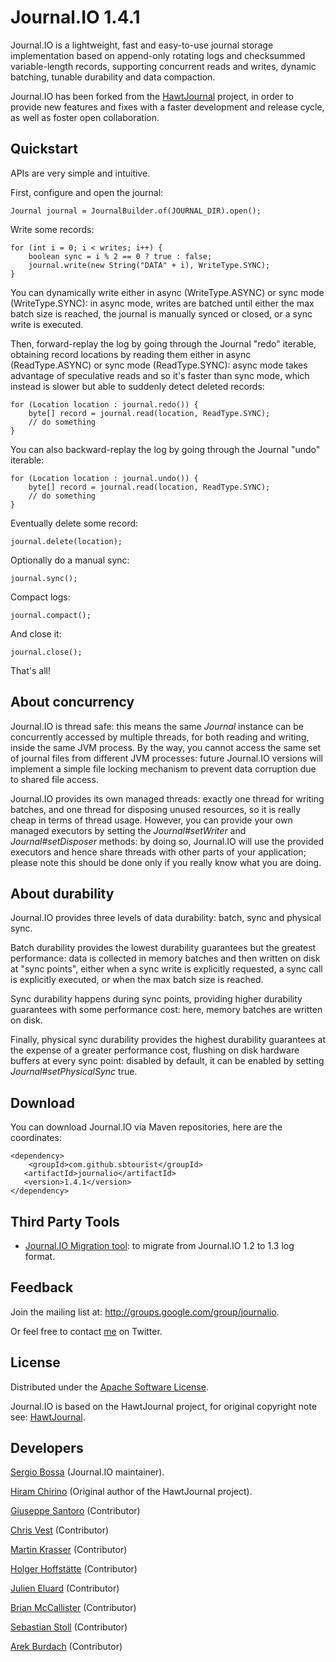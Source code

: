# Journal.IO 1.4.1

Journal.IO is a lightweight, fast and easy-to-use journal storage implementation based on append-only rotating logs and checksummed variable-length records, 
supporting concurrent reads and writes, dynamic batching, tunable durability and data compaction.

Journal.IO has been forked from the [HawtJournal](https://github.com/fusesource/hawtjournal) project, 
in order to provide new features and fixes with a faster development and release cycle, as well as foster open collaboration.

## Quickstart

APIs are very simple and intuitive.

First, configure and open the journal:

    Journal journal = JournalBuilder.of(JOURNAL_DIR).open();

Write some records:

    for (int i = 0; i < writes; i++) {
        boolean sync = i % 2 == 0 ? true : false;
        journal.write(new String("DATA" + i), WriteType.SYNC);
    }

You can dynamically write either in async (WriteType.ASYNC) or sync mode (WriteType.SYNC): 
in async mode, writes are batched until either the max batch size is reached, 
the journal is manually synced or closed, or a sync write is executed.

Then, forward-replay the log by going through the Journal "redo" iterable, obtaining record locations by reading them either in
async (ReadType.ASYNC) or sync mode (ReadType.SYNC): async mode takes advantage of speculative reads and so it's faster than sync mode, 
which instead is slower but able to suddenly detect deleted records:

    for (Location location : journal.redo()) {
        byte[] record = journal.read(location, ReadType.SYNC);
        // do something
    }

You can also backward-replay the log by going through the Journal "undo" iterable:

    for (Location location : journal.undo()) {
        byte[] record = journal.read(location, ReadType.SYNC);
        // do something
    }

Eventually delete some record:

    journal.delete(location);

Optionally do a manual sync:

    journal.sync();

Compact logs:

    journal.compact();

And close it:

    journal.close();

That's all!

## About concurrency

Journal.IO is thread safe: this means the same _Journal_ instance can be concurrently accessed by multiple threads, for both reading and writing, 
inside the same JVM process. By the way, you cannot access the same set of journal files from different JVM processes: future Journal.IO versions will implement a simple file locking 
mechanism to prevent data corruption due to shared file access.

Journal.IO provides its own managed threads: exactly one thread for writing batches, and one thread for disposing unused resources, so it is really cheap in
terms of thread usage. However, you can provide your own managed executors by setting the _Journal#setWriter_ and _Journal#setDisposer_ methods: by doing so, 
Journal.IO will use the provided executors and hence share threads with other parts of your application; please note this should be done only if you really know what 
you are doing.

## About durability

Journal.IO provides three levels of data durability: batch, sync and physical sync.

Batch durability provides the lowest durability guarantees but the greatest performance: data is collected in memory batches and then written on disk at "sync points",
either when a sync write is explicitly requested, a sync call is explicitly executed, or when the max batch size is reached.

Sync durability happens during sync points, providing higher durability guarantees with some performance cost: here, memory batches are written on disk.

Finally, physical sync durability provides the highest durability guarantees at the expense of a greater performance cost, flushing on disk hardware buffers at every sync point: 
disabled by default, it can be enabled by setting _Journal#setPhysicalSync_ true.

## Download

You can download Journal.IO via Maven repositories, here are the coordinates:

    <dependency>
        <groupId>com.github.sbtourist</groupId>
       <artifactId>journalio</artifactId>
       <version>1.4.1</version>
    </dependency>
    
## Third Party Tools

  * [Journal.IO Migration tool](https://github.com/arkadius/journalioMigration): to migrate from Journal.IO 1.2 to 1.3 log format. 

## Feedback

Join the mailing list at: http://groups.google.com/group/journalio.

Or feel free to contact [me](http://www.twitter.com/sbtourist) on Twitter.

## License

Distributed under the [Apache Software License](http://www.apache.org/licenses/LICENSE-2.0.html).

Journal.IO is based on the HawtJournal project, for original copyright note see: [HawtJournal](https://github.com/fusesource/hawtjournal).

## Developers

[Sergio Bossa](http://www.twitter.com/sbtourist) (Journal.IO maintainer).

[Hiram Chirino](http://www.twitter.com/hiramchirino) (Original author of the HawtJournal project).

[Giuseppe Santoro](https://twitter.com/youest) (Contributor)

[Chris Vest](http://www.twitter.com/chvest) (Contributor)

[Martin Krasser](http://www.twitter.com/mrt1nz) (Contributor)

[Holger Hoffstätte](https://twitter.com/asynchronaut) (Contributor)

[Julien Eluard](https://twitter.com/jeluard) (Contributor)

[Brian McCallister](https://twitter.com/brianm) (Contributor)

[Sebastian Stoll](https://github.com/SebastianStoll) (Contributor)

[Arek Burdach](https://github.com/arkadius) (Contributor)
